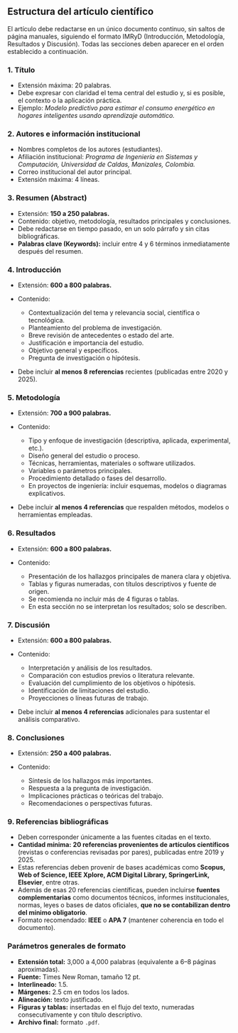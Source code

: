 ## **Estructura del artículo científico**

El artículo debe redactarse en un único documento continuo, sin saltos de página manuales, siguiendo el formato IMRyD (Introducción, Metodología, Resultados y Discusión). Todas las secciones deben aparecer en el orden establecido a continuación.

### **1. Título**

* Extensión máxima: 20 palabras.
* Debe expresar con claridad el tema central del estudio y, si es posible, el contexto o la aplicación práctica.
* Ejemplo: *Modelo predictivo para estimar el consumo energético en hogares inteligentes usando aprendizaje automático.*

### **2. Autores e información institucional**

* Nombres completos de los autores (estudiantes).
* Afiliación institucional:
  *Programa de Ingeniería en Sistemas y Computación, Universidad de Caldas, Manizales, Colombia.*
* Correo institucional del autor principal.
* Extensión máxima: 4 líneas.

### **3. Resumen (Abstract)**

* Extensión: **150 a 250 palabras.**
* Contenido: objetivo, metodología, resultados principales y conclusiones.
* Debe redactarse en tiempo pasado, en un solo párrafo y sin citas bibliográficas.
* **Palabras clave (Keywords):** incluir entre 4 y 6 términos inmediatamente después del resumen.

### **4. Introducción**

* Extensión: **600 a 800 palabras.**
* Contenido:

  * Contextualización del tema y relevancia social, científica o tecnológica.
  * Planteamiento del problema de investigación.
  * Breve revisión de antecedentes o estado del arte.
  * Justificación e importancia del estudio.
  * Objetivo general y específicos.
  * Pregunta de investigación o hipótesis.
* Debe incluir **al menos 8 referencias** recientes (publicadas entre 2020 y 2025).

### **5. Metodología**

* Extensión: **700 a 900 palabras.**
* Contenido:

  * Tipo y enfoque de investigación (descriptiva, aplicada, experimental, etc.).
  * Diseño general del estudio o proceso.
  * Técnicas, herramientas, materiales o software utilizados.
  * Variables o parámetros principales.
  * Procedimiento detallado o fases del desarrollo.
  * En proyectos de ingeniería: incluir esquemas, modelos o diagramas explicativos.
* Debe incluir **al menos 4 referencias** que respalden métodos, modelos o herramientas empleadas.

### **6. Resultados**

* Extensión: **600 a 800 palabras.**
* Contenido:

  * Presentación de los hallazgos principales de manera clara y objetiva.
  * Tablas y figuras numeradas, con títulos descriptivos y fuente de origen.
  * Se recomienda no incluir más de 4 figuras o tablas.
  * En esta sección no se interpretan los resultados; solo se describen.

### **7. Discusión**

* Extensión: **600 a 800 palabras.**
* Contenido:

  * Interpretación y análisis de los resultados.
  * Comparación con estudios previos o literatura relevante.
  * Evaluación del cumplimiento de los objetivos o hipótesis.
  * Identificación de limitaciones del estudio.
  * Proyecciones o líneas futuras de trabajo.
* Debe incluir **al menos 4 referencias** adicionales para sustentar el análisis comparativo.

### **8. Conclusiones**

* Extensión: **250 a 400 palabras.**
* Contenido:

  * Síntesis de los hallazgos más importantes.
  * Respuesta a la pregunta de investigación.
  * Implicaciones prácticas o teóricas del trabajo.
  * Recomendaciones o perspectivas futuras.

### **9. Referencias bibliográficas**

* Deben corresponder únicamente a las fuentes citadas en el texto.
* **Cantidad mínima:** **20 referencias provenientes de artículos científicos** (revistas o conferencias revisadas por pares), publicadas entre 2019 y 2025.
* Estas referencias deben provenir de bases académicas como **Scopus, Web of Science, IEEE Xplore, ACM Digital Library, SpringerLink, Elsevier**, entre otras.
* Además de esas 20 referencias científicas, pueden incluirse **fuentes complementarias** como documentos técnicos, informes institucionales, normas, leyes o bases de datos oficiales, **que no se contabilizan dentro del mínimo obligatorio**.
* Formato recomendado: **IEEE** o **APA 7** (mantener coherencia en todo el documento).

### **Parámetros generales de formato**

* **Extensión total:** 3,000 a 4,000 palabras (equivalente a 6–8 páginas aproximadas).
* **Fuente:** Times New Roman, tamaño 12 pt.
* **Interlineado:** 1.5.
* **Márgenes:** 2.5 cm en todos los lados.
* **Alineación:** texto justificado.
* **Figuras y tablas:** insertadas en el flujo del texto, numeradas consecutivamente y con título descriptivo.
* **Archivo final:** formato `.pdf`.

